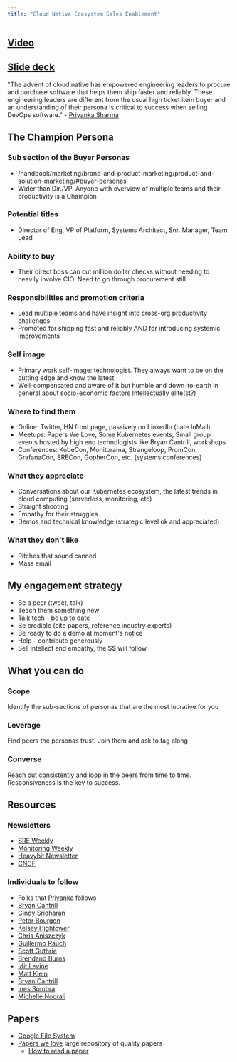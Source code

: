 ```yaml
---
title: "Cloud Native Ecosystem Sales Enablement"
---
```


## [Video](https://www.youtube.com/watch?v=0DxQKVKB3nY)

## [Slide deck](https://docs.google.com/presentation/d/1e8Eo35KOJMYyCTKvKYeFK1KtP0YOHJGj8LIX-2keoC4/edit#slide=id.g447dd6ad94_0_540)

"The advent of cloud native has empowered engineering leaders to procure and purchase software that helps them ship faster and reliably. These engineering leaders are different from the usual high ticket item buyer and an understanding of their persona is critical to success when selling DevOps software." - [Priyanka Sharma](/handbook/company/team/#priyanka-sharma)

## The Champion Persona

### Sub section of the Buyer Personas

- /handbook/marketing/brand-and-product-marketing/product-and-solution-marketing/#buyer-personas
- Wider than Dir./VP. Anyone with overview of multiple teams and their productivity is a Champion

### Potential titles

- Director of Eng, VP of Platform, Systems  Architect, Snr. Manager, Team Lead

### Ability to buy

- Their direct boss can  cut million dollar checks without needing to heavily involve CIO. Need to go through procurement still.

### Responsibilities and promotion criteria

- Lead multiple teams and have insight into cross-org productivity challenges
- Promoted for shipping fast and reliably AND for introducing systemic improvements

### Self image

- Primary work self-image: technologist. They always want to be on the cutting edge and know the latest
- Well-compensated and aware of it but humble and down-to-earth  in general about socio-economic factors
Intellectually elite(st?)

### Where to find them

- Online: Twitter, HN front page, passively on LinkedIn (hate InMail)
- Meetups: Papers We Love, Some Kubernetes events, Small group events hosted by high end technologists like Bryan Cantrill, workshops
- Conferences: KubeCon, Monitorama, Strangeloop, PromCon, GrafanaCon, SRECon, GopherCon, etc. (systems conferences)

### What they appreciate

- Conversations about our Kubernetes ecosystem, the latest trends in cloud computing (serverless, monitoring, etc)
- Straight shooting
- Empathy for their struggles
- Demos and technical knowledge (strategic level ok and appreciated)

### What they don't like

- Pitches that sound canned
- Mass email

## My engagement strategy

- Be a peer (tweet, talk)
- Teach them something new
- Talk tech - be up to date
- Be credible (cite papers, reference industry experts)
- Be ready to do a demo at moment's notice
- Help - contribute generously
- Sell intellect and empathy, the $$ will follow

## What you can do

### Scope

Identify the sub-sections of personas that are the most lucrative for you

### Leverage

Find peers the personas trust. Join them and ask to tag along

### Converse

Reach out consistently and loop in the peers from time to time. Responsiveness is the key to success.

## Resources

### Newsletters

- [SRE Weekly](https://sreweekly.com/)
- [Monitoring Weekly](https://monitoring.love/)
- [Heavybit Newsletter](https://www.heavybit.com/subscribe/)
- [CNCF](https://www.cncf.io/newsroom/newsletter/)

### Individuals to follow

- Folks that [Priyanka](https://twitter.com/pritianka) follows
- [Bryan Cantrill](https://twitter.com/bcantrill)
- [Cindy Sridharan](https://twitter.com/copyconstruct)
- [Peter Bourgon](https://twitter.com/peterbourgon)
- [Kelsey Hightower](https://twitter.com/kelseyhightower)
- [Chris Aniszczyk](https://twitter.com/cra)
- [Guillermo Rauch](https://twitter.com/rauchg)
- [Scott Guthrie](https://twitter.com/scottgu)
- [Brendand Burns](https://twitter.com/brendandburns)
- [Idit Levine](https://twitter.com/Idit_Levine)
- [Matt Klein](https://twitter.com/mattklein123)
- [Bryan Cantrill](https://twitter.com/bcantrill)
- [Ines Sombra](https://twitter.com/randommood)
- [Michelle Noorali](https://twitter.com/michellenoorali)

## Papers

- [Google File System](https://static.googleusercontent.com/media/research.google.com/en//archive/gfs-sosp2003.pdf)
- [Papers we love](https://github.com/papers-we-love/papers-we-love) large repository of quality papers
  - [How to read a paper](https://github.com/papers-we-love/papers-we-love#how-to-read-a-paper)
